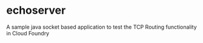 # echoserver

A sample java socket based application to test the TCP Routing functionality in Cloud Foundry
